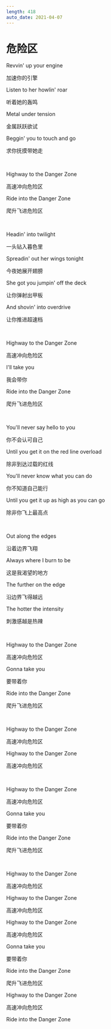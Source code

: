 ```yaml
---
length: 418
auto_date: 2021-04-07
---
```


# 危险区

Revvin' up your engine

加速你的引擎

Listen to her howlin' roar

听着她的轰鸣

Metal under tension

金属跃跃欲试

Beggin' you to touch and go

求你抚摸带她走

<br>

Highway to the Danger Zone

高速冲向危险区

Ride into the Danger Zone

爬升飞进危险区

<br>

Headin' into twilight

一头钻入暮色里

Spreadin' out her wings tonight

今夜她展开翅膀

She got you jumpin' off the deck

让你弹射出甲板

And shovin' into overdrive

让你推进超速档

<br>

Highway to the Danger Zone

高速冲向危险区

I'll take you

我会带你

Ride into the Danger Zone

爬升飞进危险区

<br>

You'll never say hello to you

你不会认可自己

Until you get it on the red line overload

除非到达过载的红线

You'll never know what you can do

你不知道自己能行

Until you get it up as high as you can go

除非你飞上最高点

<br>

Out along the edges

沿着边界飞翔

Always where I burn to be

这是我渴望的地方

The further on the edge

沿边界飞得越远

The hotter the intensity

刺激感越是热辣

<br>

Highway to the Danger Zone

高速冲向危险区

Gonna take you

要带着你

Ride into the Danger Zone

爬升飞进危险区

<br>

Highway to the Danger Zone

高速冲向危险区

Highway to the Danger Zone

高速冲向危险区

<br>

Highway to the Danger Zone

高速冲向危险区

Gonna take you

要带着你

Ride into the Danger Zone

爬升飞进危险区

<br>

Highway to the Danger Zone

高速冲向危险区

Highway to the Danger Zone

高速冲向危险区

Highway to the Danger Zone

高速冲向危险区

Gonna take you

要带着你

Ride into the Danger Zone

爬升飞进危险区

Highway to the Danger Zone

高速冲向危险区

Ride into the Danger Zone

